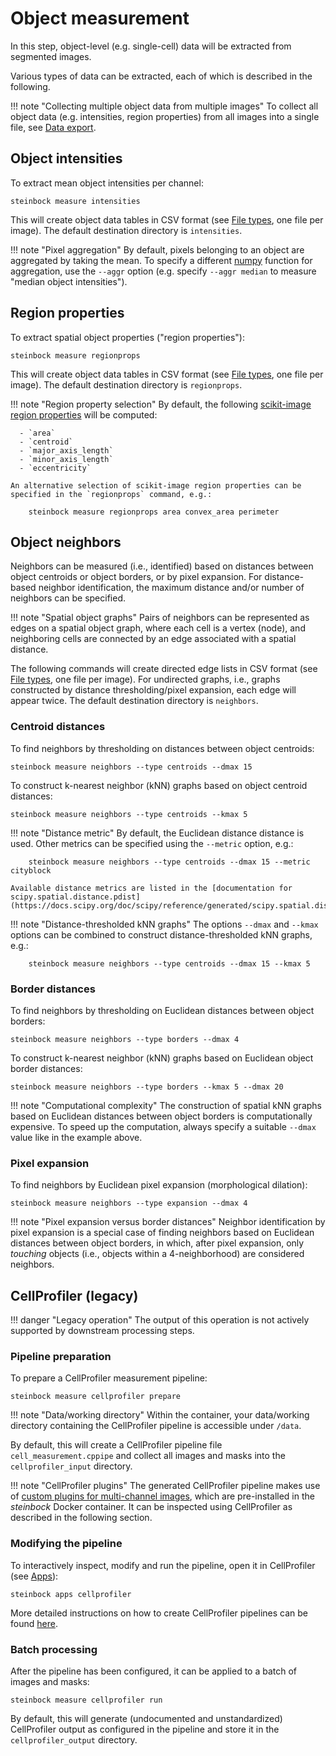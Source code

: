 # Object measurement

In this step, object-level (e.g. single-cell) data will be extracted from segmented images.

Various types of data can be extracted, each of which is described in the following.

!!! note "Collecting multiple object data from multiple images"
    To collect all object data (e.g. intensities, region properties) from all images into a single file, see [Data export](export.md#object-data).

## Object intensities

To extract mean object intensities per channel:

    steinbock measure intensities

This will create object data tables in CSV format (see [File types](../file-types.md#object-data), one file per image). The default destination directory is `intensities`.

!!! note "Pixel aggregation"
    By default, pixels belonging to an object are aggregated by taking the mean. To specify a different [numpy](https://numpy.org) function for aggregation, use the `--aggr` option (e.g. specify `--aggr median` to measure "median object intensities").

## Region properties

To extract spatial object properties ("region properties"):

    steinbock measure regionprops

This will create object data tables in CSV format (see [File types](../file-types.md#object-data), one file per image). The default destination directory is `regionprops`.

!!! note "Region property selection"
    By default, the following [scikit-image region properties](https://scikit-image.org/docs/dev/api/skimage.measure.html#skimage.measure.regionprops) will be computed:

      - `area`
      - `centroid`
      - `major_axis_length`
      - `minor_axis_length`
      - `eccentricity`

    An alternative selection of scikit-image region properties can be specified in the `regionprops` command, e.g.:

        steinbock measure regionprops area convex_area perimeter

## Object neighbors

Neighbors can be measured (i.e., identified) based on distances between object centroids or object borders, or by pixel expansion. For distance-based neighbor identification, the maximum distance and/or number of neighbors can be specified.

!!! note "Spatial object graphs"
    Pairs of neighbors can be represented as edges on a spatial object graph, where each cell is a vertex (node), and neighboring cells are connected by an edge associated with a spatial distance.

The following commands will create directed edge lists in CSV format (see [File types](../file-types.md#object-neighbors), one file per image). For undirected graphs, i.e., graphs constructed by distance thresholding/pixel expansion, each edge will appear twice. The default destination directory is `neighbors`.

### Centroid distances

To find neighbors by thresholding on distances between object centroids:

    steinbock measure neighbors --type centroids --dmax 15

To construct k-nearest neighbor (kNN) graphs based on object centroid distances:

    steinbock measure neighbors --type centroids --kmax 5

!!! note "Distance metric"
    By default, the Euclidean distance distance is used. Other metrics can be specified using the `--metric` option, e.g.:

        steinbock measure neighbors --type centroids --dmax 15 --metric cityblock

    Available distance metrics are listed in the [documentation for scipy.spatial.distance.pdist](https://docs.scipy.org/doc/scipy/reference/generated/scipy.spatial.distance.pdist.html).

!!! note "Distance-thresholded kNN graphs"
    The options `--dmax` and `--kmax` options can be combined to construct distance-thresholded kNN graphs, e.g.:
    
        steinbock measure neighbors --type centroids --dmax 15 --kmax 5

### Border distances

To find neighbors by thresholding on Euclidean distances between object borders:

    steinbock measure neighbors --type borders --dmax 4

To construct k-nearest neighbor (kNN) graphs based on Euclidean object border distances:

    steinbock measure neighbors --type borders --kmax 5 --dmax 20

!!! note "Computational complexity"
    The construction of spatial kNN graphs based on Euclidean distances between object borders is computationally expensive. To speed up the computation, always specify a suitable `--dmax` value like in the example above.

### Pixel expansion

To find neighbors by Euclidean pixel expansion (morphological dilation):

    steinbock measure neighbors --type expansion --dmax 4

!!! note "Pixel expansion versus border distances"
    Neighbor identification by pixel expansion is a special case of finding neighbors based on Euclidean distances between object borders, in which, after pixel expansion, only *touching* objects (i.e., objects within a 4-neighborhood) are considered neighbors.

## CellProfiler (legacy)

!!! danger "Legacy operation"
    The output of this operation is not actively supported by downstream processing steps.

### Pipeline preparation

To prepare a CellProfiler measurement pipeline:

    steinbock measure cellprofiler prepare

!!! note "Data/working directory"
    Within the container, your data/working directory containing the CellProfiler pipeline is accessible under `/data`.

By default, this will create a CellProfiler pipeline file `cell_measurement.cppipe` and collect all images and masks into the `cellprofiler_input` directory.

!!! note "CellProfiler plugins"
    The generated CellProfiler pipeline makes use of [custom plugins for multi-channel images](https://github.com/BodenmillerGroup/ImcPluginsCP), which are pre-installed in the *steinbock* Docker container. It can be inspected using CellProfiler as described in the following section.

### Modifying the pipeline

To interactively inspect, modify and run the pipeline, open it in CellProfiler (see [Apps](apps.md#cellprofiler)):

    steinbock apps cellprofiler

More detailed instructions on how to create CellProfiler pipelines can be found [here](https://cellprofiler-manual.s3.amazonaws.com/CellProfiler-4.1.3/help/pipelines_building.html).

### Batch processing

After the pipeline has been configured, it can be applied to a batch of images and masks:

    steinbock measure cellprofiler run

By default, this will generate (undocumented and unstandardized) CellProfiler output as configured in the pipeline and store it in the `cellprofiler_output` directory.
